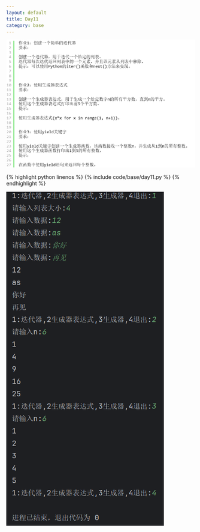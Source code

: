 ```yaml
---
layout: default
title: Day11
category: base
---
```


![D11W](https://raw.githubusercontent.com/102300671/image/refs/heads/main/pydevbase/D11W.png)

{% highlight python linenos %}
{% include code/base/day11.py %}
{% endhighlight %}

![D11A](https://raw.githubusercontent.com/102300671/image/refs/heads/main/pydevbase/D11A.png)
